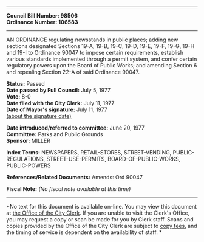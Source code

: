 * * * * *  
  
**Council Bill Number: [](#h0)[](#h2)98506**   
**Ordinance Number: 106583**  
  
* * * * *  
  
AN ORDINANCE regulating newsstands in public places; adding new sections designated Sections 19-A, 19-B, 19-C, 19-D, 19-E, 19-F, 19-G, 19-H and 19-I to Ordinance 90047 to impose certain requirements, establish various standards implemented through a permit system, and confer certain regulatory powers upon the Board of Public Works; and amending Section 6 and repealing Section 22-A of said Ordinance 90047.  
  
**Status:** Passed   
**Date passed by Full Council:** July 5, 1977   
**Vote:** 8-0   
**Date filed with the City Clerk:** July 11, 1977   
**Date of Mayor's signature:** July 11, 1977   
[(about the signature date)](/~public/approvaldate.htm)   
  
  
**Date introduced/referred to committee:** June 20, 1977   
**Committee:** Parks and Public Grounds   
**Sponsor:** MILLER   
  
**Index Terms:** NEWSPAPERS, RETAIL-STORES, STREET-VENDING, PUBLIC-REGULATIONS, STREET-USE-PERMITS, BOARD-OF-PUBLIC-WORKS, PUBLIC-POWERS  
  
**References/Related Documents:** Amends: Ord 90047  
  
**Fiscal Note:** *(No fiscal note available at this time)*  
  
* * * * *  
  
*No text for this document is available on-line. You may view this document at [the Office of the City Clerk](http://www.seattle.gov/leg/clerk/contactUs.htm). If you are unable to visit the Clerk's Office, you may request a copy or scan be made for you by Clerk staff. Scans and copies provided by the Office of the City Clerk are subject to [copy fees](http://clerk.seattle.gov/~public/clerkfees.htm), and the timing of service is dependent on the availability of staff. *  
  
  
